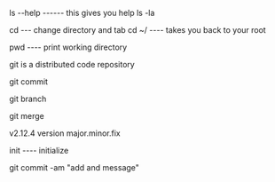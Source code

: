 ls --help ------ this gives you help
ls -la

cd --- change directory and tab
cd ~/ ---- takes you back to your root

pwd ---- print working directory

git is a distributed code repository

git commit

git branch

git merge

v2.12.4
version major.minor.fix

init ---- initialize

git commit -am "add and message"